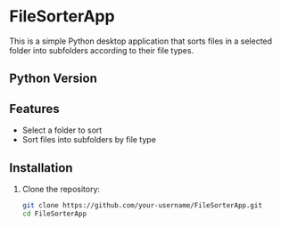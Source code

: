 # FileSorterApp
This is a simple Python desktop application that sorts files in a selected folder into subfolders according to their file types.

## Python Version

## Features
- Select a folder to sort
- Sort files into subfolders by file type

## Installation
1. Clone the repository:
   ```bash
   git clone https://github.com/your-username/FileSorterApp.git
   cd FileSorterApp

